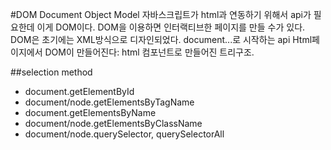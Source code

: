 #DOM
Document Object Model
자바스크립트가  html과 연동하기 위해서 api가 필요한데 이게 DOM이다. DOM을 이용하면 인터랙티브한 페이지를 만들 수가 있다.
DOM은 초기에는 XML방식으로 디자인되었다.
document...로 시작하는 api
Html페이지에서  DOM이 만들어진다: html 컴포넌트로 만들어진 트리구조.

##selection method
+ document.getElementById
+ document/node.getElementsByTagName
+ document.getElementsByName
+ document/node.getElementsByClassName
+ document/node.querySelector, querySelectorAll
